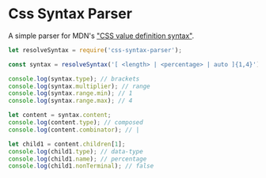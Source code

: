 # Css Syntax Parser

A simple parser for MDN's ["CSS value definition syntax"](https://developer.mozilla.org/en-US/docs/Web/CSS/Value_definition_syntax).

```js
let resolveSyntax = require('css-syntax-parser');

const syntax = resolveSyntax('[ <length> | <percentage> | auto ]{1,4}');

console.log(syntax.type); // brackets
console.log(syntax.multiplier); // range
console.log(syntax.range.min); // 1 
console.log(syntax.range.max); // 4

let content = syntax.content;
console.log(content.type); // composed 
console.log(content.combinator); // |

let child1 = content.children[1]; 
console.log(child1.type); // data-type
console.log(child1.name); // percentage
console.log(child1.nonTerminal); // false
```
